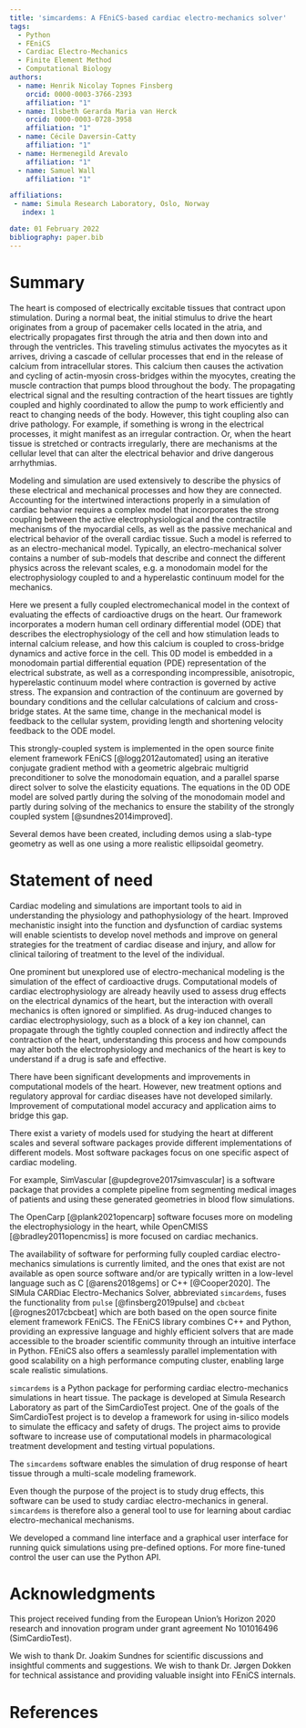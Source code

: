 ```yaml
---
title: 'simcardems: A FEniCS-based cardiac electro-mechanics solver'
tags:
  - Python
  - FEniCS
  - Cardiac Electro-Mechanics
  - Finite Element Method
  - Computational Biology
authors:
  - name: Henrik Nicolay Topnes Finsberg
    orcid: 0000-0003-3766-2393
    affiliation: "1"
  - name: Ilsbeth Gerarda Maria van Herck
    orcid: 0000-0003-0728-3958
    affiliation: "1"
  - name: Cécile Daversin-Catty
    affiliation: "1"
  - name: Hermenegild Arevalo
    affiliation: "1"
  - name: Samuel Wall
    affiliation: "1"

affiliations:
 - name: Simula Research Laboratory, Oslo, Norway
   index: 1

date: 01 February 2022
bibliography: paper.bib
---
```


# Summary

The heart is composed of electrically excitable tissues that contract upon stimulation.  During a normal beat, the initial stimulus to drive the heart originates from a group of pacemaker cells located in the atria, and electrically propagates first through the atria and then down into and through the ventricles. This traveling stimulus activates the myocytes as it arrives, driving a cascade of cellular processes that end in the release of calcium from intracellular stores.  This calcium then causes the activation and cycling of actin-myosin cross-bridges within the myocytes, creating the muscle contraction that pumps blood throughout the body. The propagating electrical signal and the resulting contraction of the heart tissues are tightly coupled and highly coordinated to allow the pump to work efficiently and react to changing needs of the body.  However, this tight coupling also can drive pathology.  For example, if something is wrong in the electrical processes, it might manifest as an irregular contraction. Or, when the heart tissue is stretched or contracts irregularly, there are mechanisms at the cellular level that can alter the electrical behavior and drive dangerous arrhythmias.

Modeling and simulation are used extensively to describe the physics of these electrical and mechanical processes and how they are connected. Accounting for the intertwined interactions properly in a simulation of cardiac behavior requires a complex model that incorporates the strong coupling between the active electrophysiological and the contractile mechanisms of the myocardial cells, as well as the passive mechanical and electrical behavior of the overall cardiac tissue. Such a model is referred to as an electro-mechanical model.  Typically, an electro-mechanical solver contains a number of sub-models that describe and connect the different physics across the relevant scales, e.g. a monodomain model for the electrophysiology coupled to and a hyperelastic continuum model for the mechanics.

Here we present a fully coupled electromechanical model in the context of evaluating the effects of cardioactive drugs on the heart. Our framework incorporates a modern human cell ordinary differential model (ODE) that describes the electrophysiology of the cell and how stimulation leads to internal calcium release, and how this calcium is coupled to cross-bridge dynamics and active force in the cell.  This 0D model is embedded in a monodomain partial differential equation (PDE) representation of the electrical substrate, as well as a corresponding incompressible, anisotropic, hyperelastic continuum model where contraction is governed by active stress.  The expansion and contraction of the continuum are governed by boundary conditions and the cellular calculations of calcium and cross-bridge states.  At the same time, change in the mechanical model is feedback to the cellular system, providing length and shortening velocity feedback to the ODE model.

This strongly-coupled system is implemented in the open source finite element framework FEniCS [@logg2012automated] using an iterative conjugate gradient method with a geometric algebraic multigrid preconditioner to solve the monodomain equation, and a parallel sparse direct solver to solve the elasticity equations. The equations in the 0D ODE model are solved partly during the solving of the monodomain model and partly during solving of the mechanics to ensure the stability of the strongly coupled system [@sundnes2014improved].

Several demos have been created, including demos using a slab-type geometry as well as one using a more realistic ellipsoidal geometry.


# Statement of need

Cardiac modeling and simulations are important tools to aid in understanding the physiology and pathophysiology of the heart. Improved mechanistic insight into the function and dysfunction of cardiac systems will enable scientists to develop novel methods and improve on general strategies for the treatment of cardiac disease and injury, and allow for clinical tailoring of treatment to the level of the individual.

One prominent but unexplored use of electro-mechanical modeling is the simulation of the effect of cardioactive drugs. Computational models of cardiac electrophysiology are already heavily used to assess drug effects on the electrical dynamics of the heart, but the interaction with overall mechanics is often ignored or simplified. As drug-induced changes to cardiac electrophysiology, such as a block of a key ion channel, can propagate through the tightly coupled connection and indirectly affect the contraction of the heart, understanding this process and how compounds may alter both the electrophysiology and mechanics of the heart is key to understand if a drug is safe and effective.

There have been significant developments and improvements in computational models of the heart. However, new treatment options and regulatory approval for cardiac diseases have not developed similarly. Improvement of computational model accuracy and application aims to bridge this gap.

There exist a variety of models used for studying the heart at different scales and several software packages provide different implementations of different models. Most software packages focus on one specific aspect of cardiac modeling.

For example, SimVascular [@updegrove2017simvascular] is a software package that provides a complete pipeline from segmenting medical images of patients and using these generated geometries in blood flow simulations.

The OpenCarp [@plank2021opencarp] software focuses more on modeling the electrophysiology in the heart, while OpenCMISS [@bradley2011opencmiss] is more focused on cardiac mechanics.

The availability of software for performing fully coupled cardiac electro-mechanics simulations is currently limited, and the ones that exist are not available as open source software and/or are typically written in a low-level language such as C [@arens2018gems] or C++ [@Cooper2020]. The SIMula CARDiac Electro-Mechanics Solver, abbreviated `simcardems`, fuses the functionality from `pulse` [@finsberg2019pulse] and `cbcbeat` [@rognes2017cbcbeat] which are both based on the open source finite element framework FEniCS. The FEniCS library combines C++ and Python, providing an expressive language and highly efficient solvers that are made accessible to the broader scientific community through an intuitive interface in Python. FEniCS also offers a seamlessly parallel implementation with good scalability on a high performance computing cluster, enabling large scale realistic simulations.

`simcardems` is a Python package for performing cardiac electro-mechanics simulations in heart tissue. The package is developed at Simula Research Laboratory as part of the SimCardioTest project. One of the goals of the SimCardioTest project is to develop a framework for using in-silico models to simulate the efficacy and safety of drugs. The project aims to provide software to increase use of computational models in pharmacological treatment development and testing virtual populations.

The `simcardems` software enables the simulation of drug response of heart tissue through a multi-scale modeling framework.

Even though the purpose of the project is to study drug effects, this software can be used to study cardiac electro-mechanics in general. `simcardems` is therefore also a general tool to use for learning about cardiac electro-mechanical mechanisms.

We developed a command line interface and a graphical user interface for running quick simulations using pre-defined options. For more fine-tuned control the user can use the Python API.

# Acknowledgments
This project received funding from the European Union’s Horizon 2020 research and innovation program under grant agreement No 101016496 (SimCardioTest).

We wish to thank Dr. Joakim Sundnes for scientific discussions and insightful comments and suggestions.
We wish to thank Dr. Jørgen Dokken for technical assistance and providing valuable insight into FEniCS internals.

# References
